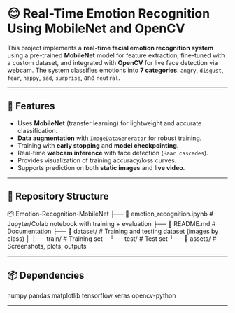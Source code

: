 # 😊 Real-Time Emotion Recognition Using MobileNet and OpenCV

This project implements a **real-time facial emotion recognition system** using a pre-trained **MobileNet** model for feature extraction, fine-tuned with a custom dataset, and integrated with **OpenCV** for live face detection via webcam. The system classifies emotions into **7 categories**: `angry`, `disgust`, `fear`, `happy`, `sad`, `surprise`, and `neutral`.

---

## 🚀 Features
- Uses **MobileNet** (transfer learning) for lightweight and accurate classification.
- **Data augmentation** with `ImageDataGenerator` for robust training.
- Training with **early stopping** and **model checkpointing**.
- Real-time **webcam inference** with face detection (`Haar cascades`).
- Provides visualization of training accuracy/loss curves.
- Supports prediction on both **static images** and **live video**.

---

## 📂 Repository Structure
📦 Emotion-Recognition-MobileNet
├── 📄 emotion_recognition.ipynb # Jupyter/Colab notebook with training + evaluation
├── 📄 README.md # Documentation
├── 📁 dataset/ # Training and testing dataset (images by class)
│ ├── train/ # Training set
│ └── test/ # Test set
└── 📁 assets/ # Screenshots, plots, outputs


---

## 📦 Dependencies
numpy
pandas
matplotlib
tensorflow
keras
opencv-python

---
